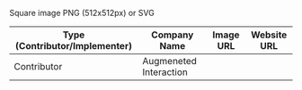 Square image PNG (512x512px) or SVG

| Type (Contributor/Implementer) | Company Name | Image URL | Website URL | 
| ------------------------------ | ------------ | --------- | ----------  |
| Contributor                    | Augmeneted Interaction | | |
